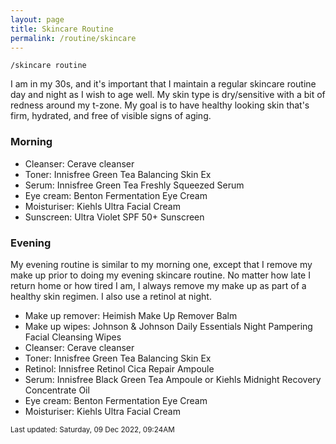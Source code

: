 ```yaml
---
layout: page
title: Skincare Routine
permalink: /routine/skincare
---
```


`/skincare routine`

I am in my 30s, and it's important that I maintain a regular skincare routine day and night as I wish to age well. My skin type is dry/sensitive with a bit of redness around my t-zone. My goal is to have healthy looking skin that's firm, hydrated, and free of visible signs of aging. 

### Morning

- Cleanser: Cerave cleanser
- Toner: Innisfree Green Tea Balancing Skin Ex
- Serum: Innisfree Green Tea Freshly Squeezed Serum
- Eye cream: Benton Fermentation Eye Cream
- Moisturiser: Kiehls Ultra Facial Cream
- Sunscreen: Ultra Violet SPF 50+ Sunscreen


### Evening

My evening routine is similar to my morning one, except that I remove my make up prior to doing my evening skincare routine. No matter how late I return home or how tired I am, I always remove my make up as part of a healthy skin regimen. I also use a retinol at night.

- Make up remover: Heimish Make Up Remover Balm
- Make up wipes: Johnson & Johnson Daily Essentials Night Pampering Facial Cleansing Wipes
- Cleanser: Cerave cleanser
- Toner: Innisfree Green Tea Balancing Skin Ex
- Retinol: Innisfree Retinol Cica Repair Ampoule
- Serum: Innisfree Black Green Tea Ampoule or Kiehls Midnight Recovery Concentrate Oil
- Eye cream: Benton Fermentation Eye Cream
- Moisturiser: Kiehls Ultra Facial Cream

<small>Last updated: Saturday, 09 Dec 2022, 09:24AM</small>

<style>
  .wrapper {
    max-width: 58em;
  }
</style>